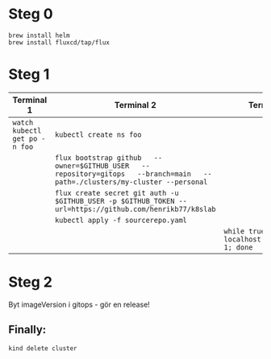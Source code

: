 # Steg 0
```
brew install helm
brew install fluxcd/tap/flux
```

# Steg 1

| Terminal 1 | Terminal 2 | Terminal 3 |
|------------|------------|------------|
| `watch kubectl get po -n foo`| `kubectl create ns foo`||
||`flux bootstrap github   --owner=$GITHUB_USER   --repository=gitops   --branch=main   --path=./clusters/my-cluster --personal`||
||`flux create secret git auth -u $GITHUB_USER -p $GITHUB_TOKEN --url=https://github.com/henrikb77/k8slab`||
||`kubectl apply -f sourcerepo.yaml`||
|||`while true; do curl localhost:30000/;sleep 1; done`|

# Steg 2
Byt imageVersion i gitops - gör en release!

## Finally:
```
kind delete cluster
```

